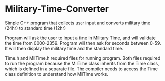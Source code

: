 # Military-Time-Converter
Simple C++ program that collects user input and converts military time (24hr) to standard time (12hr)

Program will ask the user to input a time in Military Time, and will validate the time from 0000-2359. Program will then ask for seconds between 0-59. It will then display the military time and the standard time.

Time.h and MilTime.h required files for running program.
Both files required to run the program because the MilTime class inherits from the Time class, which is defined in a separate file. The compiler needs to access the Time class definition to understand how MilTime works.
